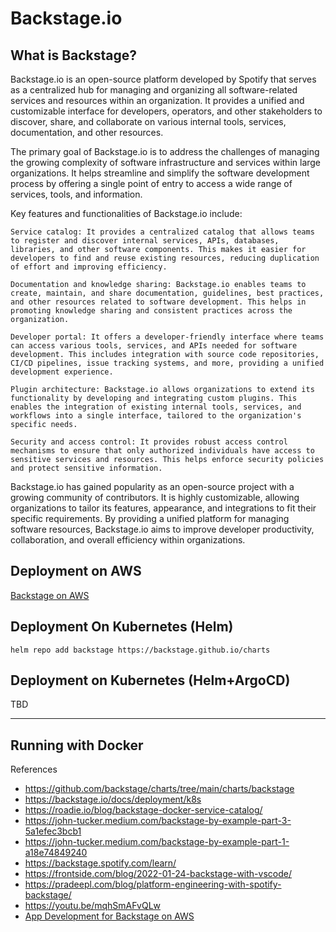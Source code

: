 # Backstage.io

## What is Backstage?

Backstage.io is an open-source platform developed by Spotify that serves as a centralized hub for managing and organizing all software-related services and resources within an organization. It provides a unified and customizable interface for developers, operators, and other stakeholders to discover, share, and collaborate on various internal tools, services, documentation, and other resources.

The primary goal of Backstage.io is to address the challenges of managing the growing complexity of software infrastructure and services within large organizations. It helps streamline and simplify the software development process by offering a single point of entry to access a wide range of services, tools, and information.

Key features and functionalities of Backstage.io include:

    Service catalog: It provides a centralized catalog that allows teams to register and discover internal services, APIs, databases, libraries, and other software components. This makes it easier for developers to find and reuse existing resources, reducing duplication of effort and improving efficiency.

    Documentation and knowledge sharing: Backstage.io enables teams to create, maintain, and share documentation, guidelines, best practices, and other resources related to software development. This helps in promoting knowledge sharing and consistent practices across the organization.

    Developer portal: It offers a developer-friendly interface where teams can access various tools, services, and APIs needed for software development. This includes integration with source code repositories, CI/CD pipelines, issue tracking systems, and more, providing a unified development experience.

    Plugin architecture: Backstage.io allows organizations to extend its functionality by developing and integrating custom plugins. This enables the integration of existing internal tools, services, and workflows into a single interface, tailored to the organization's specific needs.

    Security and access control: It provides robust access control mechanisms to ensure that only authorized individuals have access to sensitive services and resources. This helps enforce security policies and protect sensitive information.

Backstage.io has gained popularity as an open-source project with a growing community of contributors. It is highly customizable, allowing organizations to tailor its features, appearance, and integrations to fit their specific requirements. By providing a unified platform for managing software resources, Backstage.io aims to improve developer productivity, collaboration, and overall efficiency within organizations.

## Deployment on AWS

[Backstage on AWS](https://github.com/rodrigo-galba/backstage-on-aws)

## Deployment On Kubernetes (Helm)


```
helm repo add backstage https://backstage.github.io/charts
```

## Deployment on Kubernetes (Helm+ArgoCD)

TBD

--------------

## Running with Docker


References

- https://github.com/backstage/charts/tree/main/charts/backstage
- https://backstage.io/docs/deployment/k8s
- https://roadie.io/blog/backstage-docker-service-catalog/
- https://john-tucker.medium.com/backstage-by-example-part-3-5a1efec3bcb1
- https://john-tucker.medium.com/backstage-by-example-part-1-a18e74849240
- https://backstage.spotify.com/learn/
- https://frontside.com/blog/2022-01-24-backstage-with-vscode/
- https://pradeepl.com/blog/platform-engineering-with-spotify-backstage/
- https://youtu.be/mqhSmAFvQLw
- [App Development for Backstage on AWS](https://youtu.be/ecieferN6mM)


